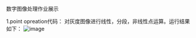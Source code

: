 数字图像处理作业展示

1.point opreation代码：
  对灰度图像进行线性，分段，非线性点运算。运行结果如下：
  ![image](https://user-images.githubusercontent.com/102712796/232286764-b063617a-9efb-4d67-8b3c-1407d06a2884.png)

  
